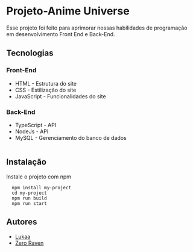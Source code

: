
# Projeto-Anime Universe

Esse projeto foi feito para aprimorar nossas habilidades de programação em desenvolvimento Front End e Back-End.


## Tecnologias
### Front-End
- HTML - Estrutura do site
- CSS - Estilização do site
- JavaScript - Funcionalidades do site

### Back-End
- TypeScript - API
- NodeJs - API 
- MySQL -  Gerenciamento do banco de dados

 <img src="https://user-images.githubusercontent.com/78982351/179135526-9ee4d873-1633-4631-b3d4-2259ca848b73.png" alt="">

## Instalação

Instale o projeto com npm

``` Cmd
  npm install my-project
  cd my-project
  npm run build
  npm run start
```

## Autores

 - [Lukaa ](https://github.com/Master-Lukaa)
 - [Zero Raven ](https://github.com/ZeroRaven23)
